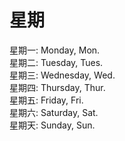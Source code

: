 # 星期

星期一: Monday, Mon.  
星期二: Tuesday, Tues.  
星期三: Wednesday, Wed.  
星期四: Thursday, Thur.  
星期五: Friday, Fri.  
星期六: Saturday, Sat.  
星期天: Sunday, Sun.  